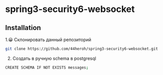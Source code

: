 # spring3-security6-websocket

## Installation
1.😀 Склонировать данный репозиторий
```sh
git clone https://github.com/44heroh/spring3-security6-websocket.git
```
2. Создать в ручную schema в postgresql
```sh
CREATE SCHEMA IF NOT EXISTS messages;
```
